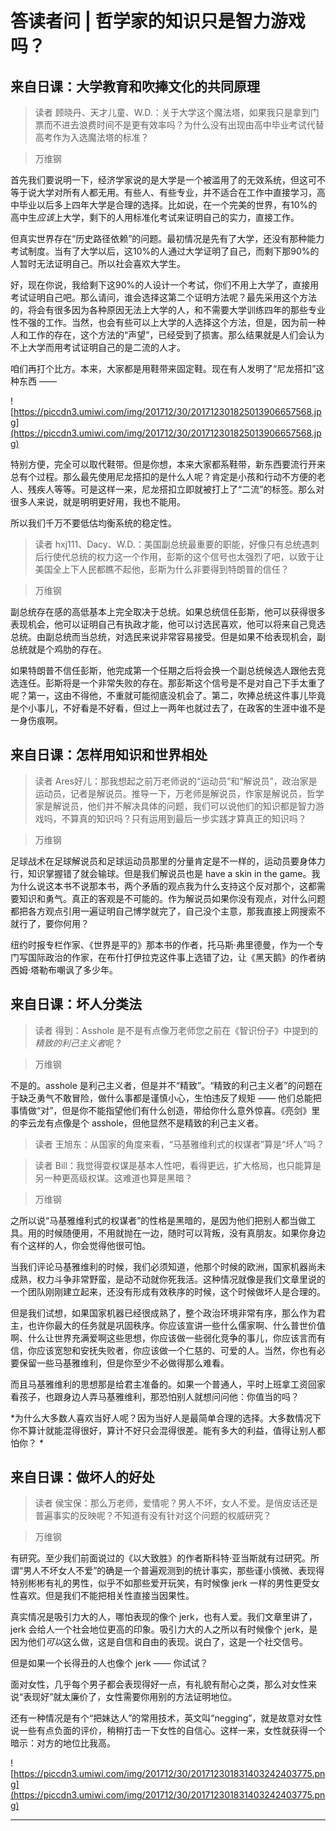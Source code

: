 # 答读者问 | 哲学家的知识只是智力游戏吗？

## 来自日课：大学教育和吹捧文化的共同原理

> 读者 顾晓丹、天才儿童、W.D.：关于大学这个魔法塔，如果我只是拿到门票而不进去浪费时间不是更有效率吗？为什么没有出现由高中毕业考试代替高考作为入选魔法塔的标准？

> 万维钢

首先我们要说明一下，经济学家说的是大学是一个被滥用了的无效系统，但这可不等于说大学对所有人都无用。有些人、有些专业，并不适合在工作中直接学习，高中毕业以后多上四年大学是合理的选择。比如说，在一个完美的世界，有10%的高中生*应该*上大学，剩下的人用标准化考试来证明自己的实力，直接工作。

但真实世界存在“历史路径依赖”的问题。最初情况是先有了大学，还没有那种能力考试制度。当有了大学以后，这10%的人通过大学证明了自己，而剩下那90%的人暂时无法证明自己。所以社会喜欢大学生。

好，现在你说，我给剩下这90%的人设计一个考试，你们不用上大学了，直接用考试证明自己吧。那么请问，谁会选择这第二个证明方法呢？最先采用这个方法的，将会有很多因为各种原因无法上大学的人，和不需要大学训练四年的那些专业性不强的工作。当然，也会有些可以上大学的人选择这个方法，但是，因为前一种人和工作的存在，这个方法的“声望”，已经受到了损害。那么结果就是人们会认为不上大学而用考试证明自己的是二流的人才。

咱们再打个比方。本来，大家都是用鞋带来固定鞋。现在有人发明了“尼龙搭扣”这种东西 ——  

![https://piccdn3.umiwi.com/img/201712/30/201712301825013906657568.jpg](https://piccdn3.umiwi.com/img/201712/30/201712301825013906657568.jpg)

特别方便，完全可以取代鞋带。但是你想，本来大家都系鞋带，新东西要流行开来总有个过程。那么最先使用尼龙搭扣的是什么人呢？肯定是小孩和行动不方便的老人、残疾人等等。可是这样一来，尼龙搭扣立即就被打上了“二流”的标签。那么对很多人来说，就是明明更好用，我也不能用。

所以我们千万不要低估均衡系统的稳定性。 

> 读者 hxj111、Dacy、W.D.：美国副总统最重要的职能，好像只有总统遇刺后行使代总统的权力这一个作用，彭斯的这个信号也太强烈了吧，以致于让美国全上下人民都瞧不起他，彭斯为什么非要得到特朗普的信任？

> 万维钢

副总统存在感的高低基本上完全取决于总统。如果总统信任彭斯，他可以获得很多表现机会，他可以证明自己有执政才能，他可以讨选民喜欢，他可以将来自己竞选总统。由副总统而当总统，对选民来说非常容易接受。但是如果不给表现机会，副总统就是个鸡肋的存在。

如果特朗普不信任彭斯，他完成第一个任期之后将会换一个副总统候选人跟他去竞选连任。彭斯将是一个非常失败的存在。那彭斯这个信号是不是对自己下手太重了呢？第一，这由不得他，不重就可能彻底没机会了。第二，吹捧总统这件事儿毕竟是个小事儿，不好看是不好看，但过上一两年也就过去了，在政客的生涯中谁不是一身伤痕啊。 

## 来自日课：怎样用知识和世界相处

> 读者 Ares好儿：那我想起之前万老师说的“运动员”和“解说员”，政治家是运动员，记者是解说员。推导一下，万老师是解说员，作家是解说员，哲学家是解说员，他们并不解决具体的问题，我们可以说他们的知识都是智力游戏吗，不算真的知识吗？只有运用到最后一步实践才算真正的知识吗？

> 万维钢

足球战术在足球解说员和足球运动员那里的分量肯定是不一样的，运动员要身体力行，知识掌握错了就会输球。但是我们解说员也是 have a skin in the game。我为什么说这本书不说那本书，两个矛盾的观点我为什么支持这个反对那个，这都需要知识和勇气。真正的客观是不可能的。作为解说员如果你没有观点，对什么问题都把各方观点引用一遍证明自己博学就完了，自己没个主意，那我直接上网搜索不就行了，要你何用？

纽约时报专栏作家、《世界是平的》那本书的作者，托马斯·弗里德曼，作为一个专门写国际政治的作家，在布什打伊拉克这件事上选错了边，让《黑天鹅》的作者纳西姆·塔勒布嘲讽了多少年。 

## 来自日课：坏人分类法

> 读者 得到：Asshole 是不是有点像万老师您之前在《智识份子》中提到的*精致的利己主义者*呢？

> 万维钢

不是的。asshole 是利己主义者，但是并不“精致”。“精致的利己主义者”的问题在于缺乏勇气不敢冒险，做什么事都是谨慎小心，生怕违反了规矩 —— 他们总能把事情做“对”，但是你不能指望他们有什么创造，带给你什么意外惊喜。《亮剑》里的李云龙有点像是个 asshole，但他显然不是精致的利己主义者。

> 读者 王旭东：从国家的角度来看，“马基雅维利式的权谋者”算是“坏人”吗？

> 读者 Bill：我觉得耍权谋是基本人性吧，看得更远，扩大格局，也只能算是另一种更高级权谋。这难道也算是黑暗？

> 万维钢

之所以说“马基雅维利式的权谋者”的性格是黑暗的，是因为他们把别人都当做工具。用的时候随便用，不用就抛在一边，随时可以背叛，没有真朋友。如果你身边有个这样的人，你会觉得他很可怕。

当我们评论马基雅维利的时候，我们必须知道，他那个时候的欧洲，国家机器尚未成熟，权力斗争非常野蛮，是动不动就你死我活。这种情况就像是我们文章里说的一个团队刚刚建立起来，还没有形成有效秩序的时候，这个时候做坏人是合理的。

但是我们试想，如果国家机器已经很成熟了，整个政治环境非常有序，那么作为君主，也许你最大的任务就是巩固秩序。你应该宣讲一些什么儒家啊、什么普世价值啊、什么让世界充满爱啊这些思想，你应该做一些弱化竞争的事儿，你应该言而有信，你应该宽恕和安抚失败者，你应该做一个仁慈的、可爱的人。当然，你也有必要保留一些马基雅维利，但是你至少不必做得那么难看。

而且马基雅维利的思想那是给君主准备的。如果一个普通人，平时上班拿工资回家看孩子，也跟身边人弄马基雅维利，那恐怕别人就想问问他：你值当的吗？

 *为什么大多数人喜欢当好人呢？因为当好人是最简单合理的选择。大多数情况下你不算计就能混得很好，算计不好只会混得很差。能有多大的利益，值得让别人都怕你？ *

## 来自日课：做坏人的好处

> 读者 侯宝保：那么万老师，爱情呢？男人不坏，女人不爱。是俏皮话还是普遍事实的反映呢？不知道有没有针对这个问题的权威研究？

> 万维钢

有研究。至少我们前面说过的《以大致胜》的作者斯科特·亚当斯就有过研究。所谓“男人不坏女人不爱”的确是一个普遍观测到的统计事实，那些谨小慎微、表现得特别彬彬有礼的男性，似乎不如那些爱开玩笑，有时候像 jerk 一样的男性更受女性喜欢。但是我们不能把相关性直接当因果性。

真实情况是吸引力大的人，哪怕表现的像个 jerk，也有人爱。我们文章里讲了，jerk 会给人一个社会地位更高的印象。吸引力大的人之所以有时候像个 jerk，是因为他们*可以*这么做，这是自信和自由的表现。说白了，这是一个社交信号。

但是如果一个长得丑的人也像个 jerk —— 你试试？

面对女性，几乎每个男子都会表现得好一点，有礼貌有耐心之类，那么对女性来说“表现好”就太廉价了，女性需要你用别的方法证明地位。

还有一种情况是有个“把妹达人”的常用技术，英文叫“negging”，就是故意对女性说一些有点负面的评价，稍稍打击一下女性的自信心。这样一来，女性就获得一个暗示：对方的地位比我高。 

![https://piccdn3.umiwi.com/img/201712/30/201712301831403242403775.png](https://piccdn3.umiwi.com/img/201712/30/201712301831403242403775.png)

---

